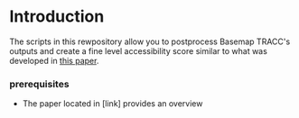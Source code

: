 # Introduction
The scripts in this rewpository allow you to postprocess Basemap TRACC's outputs and create a fine level accessibility score similar to what was developed in [this paper](https://github.com/Amir-Delta/PostProcessor-for-TRACC-Outputs/blob/main/Developing%20a%20Census%20Block%20Level%20Accessibility%20Measure%20for%20St.%20Louis%20Metropolitan%20Area.pdf). 

### prerequisites 
* The paper located in [link] provides an overview 